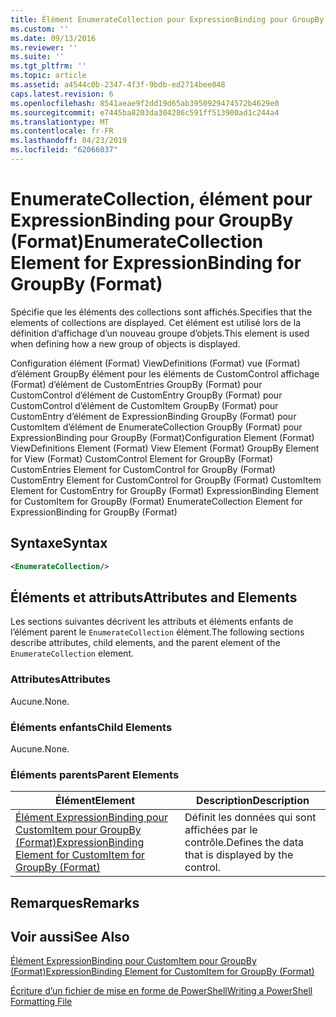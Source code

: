 ```yaml
---
title: Élément EnumerateCollection pour ExpressionBinding pour GroupBy (Format) | Microsoft Docs
ms.custom: ''
ms.date: 09/13/2016
ms.reviewer: ''
ms.suite: ''
ms.tgt_pltfrm: ''
ms.topic: article
ms.assetid: a4544c0b-2347-4f3f-9bdb-ed2714bee048
caps.latest.revision: 6
ms.openlocfilehash: 8541aeae9f2dd19d65ab3950929474572b4629e0
ms.sourcegitcommit: e7445ba8203da304286c591ff513900ad1c244a4
ms.translationtype: MT
ms.contentlocale: fr-FR
ms.lasthandoff: 04/23/2019
ms.locfileid: "62066037"
---
```

# <a name="enumeratecollection-element-for-expressionbinding-for-groupby-format"></a><span data-ttu-id="1b036-102">EnumerateCollection, élément pour ExpressionBinding pour GroupBy (Format)</span><span class="sxs-lookup"><span data-stu-id="1b036-102">EnumerateCollection Element for ExpressionBinding for GroupBy (Format)</span></span>

<span data-ttu-id="1b036-103">Spécifie que les éléments des collections sont affichés.</span><span class="sxs-lookup"><span data-stu-id="1b036-103">Specifies that the elements of collections are displayed.</span></span> <span data-ttu-id="1b036-104">Cet élément est utilisé lors de la définition d’affichage d’un nouveau groupe d’objets.</span><span class="sxs-lookup"><span data-stu-id="1b036-104">This element is used when defining how a new group of objects is displayed.</span></span>

<span data-ttu-id="1b036-105">Configuration élément (Format) ViewDefinitions (Format) vue (Format) d’élément GroupBy élément pour les éléments de CustomControl affichage (Format) d’élément de CustomEntries GroupBy (Format) pour CustomControl d’élément de CustomEntry GroupBy (Format) pour CustomControl d’élément de CustomItem GroupBy (Format) pour CustomEntry d’élément de ExpressionBinding GroupBy (Format) pour CustomItem d’élément de EnumerateCollection GroupBy (Format) pour ExpressionBinding pour GroupBy (Format)</span><span class="sxs-lookup"><span data-stu-id="1b036-105">Configuration Element (Format) ViewDefinitions Element (Format) View Element (Format) GroupBy Element for View (Format) CustomControl Element for GroupBy (Format) CustomEntries Element for CustomControl for GroupBy (Format) CustomEntry Element for CustomControl for GroupBy (Format) CustomItem Element for CustomEntry for GroupBy (Format) ExpressionBinding Element for CustomItem for GroupBy (Format) EnumerateCollection Element for ExpressionBinding for GroupBy (Format)</span></span>

## <a name="syntax"></a><span data-ttu-id="1b036-106">Syntaxe</span><span class="sxs-lookup"><span data-stu-id="1b036-106">Syntax</span></span>

```xml
<EnumerateCollection/>
```

## <a name="attributes-and-elements"></a><span data-ttu-id="1b036-107">Éléments et attributs</span><span class="sxs-lookup"><span data-stu-id="1b036-107">Attributes and Elements</span></span>

<span data-ttu-id="1b036-108">Les sections suivantes décrivent les attributs et éléments enfants de l’élément parent le `EnumerateCollection` élément.</span><span class="sxs-lookup"><span data-stu-id="1b036-108">The following sections describe attributes, child elements, and the parent element of the `EnumerateCollection` element.</span></span>

### <a name="attributes"></a><span data-ttu-id="1b036-109">Attributes</span><span class="sxs-lookup"><span data-stu-id="1b036-109">Attributes</span></span>

<span data-ttu-id="1b036-110">Aucune.</span><span class="sxs-lookup"><span data-stu-id="1b036-110">None.</span></span>

### <a name="child-elements"></a><span data-ttu-id="1b036-111">Éléments enfants</span><span class="sxs-lookup"><span data-stu-id="1b036-111">Child Elements</span></span>

<span data-ttu-id="1b036-112">Aucune.</span><span class="sxs-lookup"><span data-stu-id="1b036-112">None.</span></span>

### <a name="parent-elements"></a><span data-ttu-id="1b036-113">Éléments parents</span><span class="sxs-lookup"><span data-stu-id="1b036-113">Parent Elements</span></span>

|<span data-ttu-id="1b036-114">Élément</span><span class="sxs-lookup"><span data-stu-id="1b036-114">Element</span></span>|<span data-ttu-id="1b036-115">Description</span><span class="sxs-lookup"><span data-stu-id="1b036-115">Description</span></span>|
|-------------|-----------------|
|[<span data-ttu-id="1b036-116">Élément ExpressionBinding pour CustomItem pour GroupBy (Format)</span><span class="sxs-lookup"><span data-stu-id="1b036-116">ExpressionBinding Element for CustomItem for GroupBy (Format)</span></span>](./expressionbinding-element-for-customitem-for-groupby-format.md)|<span data-ttu-id="1b036-117">Définit les données qui sont affichées par le contrôle.</span><span class="sxs-lookup"><span data-stu-id="1b036-117">Defines the data that is displayed by the control.</span></span>|

## <a name="remarks"></a><span data-ttu-id="1b036-118">Remarques</span><span class="sxs-lookup"><span data-stu-id="1b036-118">Remarks</span></span>

## <a name="see-also"></a><span data-ttu-id="1b036-119">Voir aussi</span><span class="sxs-lookup"><span data-stu-id="1b036-119">See Also</span></span>

[<span data-ttu-id="1b036-120">Élément ExpressionBinding pour CustomItem pour GroupBy (Format)</span><span class="sxs-lookup"><span data-stu-id="1b036-120">ExpressionBinding Element for CustomItem for GroupBy (Format)</span></span>](./expressionbinding-element-for-customitem-for-groupby-format.md)

[<span data-ttu-id="1b036-121">Écriture d’un fichier de mise en forme de PowerShell</span><span class="sxs-lookup"><span data-stu-id="1b036-121">Writing a PowerShell Formatting File</span></span>](./writing-a-powershell-formatting-file.md)
